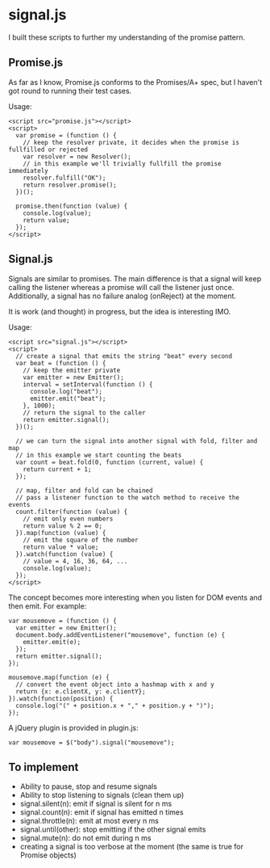 signal.js
=========

I built these scripts to further my understanding of the promise pattern.

Promise.js
----------
As far as I know, Promise.js conforms to the Promises/A+ spec, but I haven't got round to running their test cases.

Usage:

    <script src="promise.js"></script>
    <script>
      var promise = (function () {
        // keep the resolver private, it decides when the promise is fullfilled or rejected
        var resolver = new Resolver();
        // in this example we'll trivially fullfill the promise immediately
        resolver.fulfill("OK");
        return resolver.promise();
      })();

      promise.then(function (value) {
        console.log(value);
        return value;
      });
    </script>


Signal.js
---------
Signals are similar to promises. The main difference is that a signal will keep calling the listener whereas a promise will call the listener just once. Additionally, a signal has no failure analog (onReject) at the moment.

It is work (and thought) in progress, but the idea is interesting IMO.

Usage:

    <script src="signal.js"></script>
    <script>
      // create a signal that emits the string "beat" every second
      var beat = (function () {
        // keep the emitter private
        var emitter = new Emitter();
        interval = setInterval(function () {
          console.log("beat");
          emitter.emit("beat");
        }, 1000);
        // return the signal to the caller
        return emitter.signal();
      })();

      // we can turn the signal into another signal with fold, filter and map
      // in this example we start counting the beats
      var count = beat.fold(0, function (current, value) {
        return current + 1;
      });

      // map, filter and fold can be chained
      // pass a listener function to the watch method to receive the events
      count.filter(function (value) {
        // emit only even numbers
        return value % 2 == 0;
      }).map(function (value) {
        // emit the square of the number
        return value * value;
      }).watch(function (value) {
        // value = 4, 16, 36, 64, ...
        console.log(value);
      });
    </script>

The concept becomes more interesting when you listen for DOM events and then emit. For example:

    var mousemove = (function () {
      var emitter = new Emitter();
      document.body.addEventListener("mousemove", function (e) {
        emitter.emit(e);
      });
      return emitter.signal();
    });

    mousemove.map(function (e) {
      // convert the event object into a hashmap with x and y
      return {x: e.clientX, y: e.clientY};
    }).watch(function(position) {
      console.log("(" + position.x + "," + position.y + ")");
    });

A jQuery plugin is provided in plugin.js:

    var mousemove = $("body").signal("mousemove");

To implement
------------
* Ability to pause, stop and resume signals
* Ability to stop listening to signals (clean them up)
* signal.silent(n): emit if signal is silent for n ms
* signal.count(n): emit if signal has emitted n times
* signal.throttle(n): emit at most every n ms
* signal.until(other): stop emitting if the other signal emits
* signal.mute(n): do not emit during n ms
* creating a signal is too verbose at the moment (the same is true for Promise objects)
